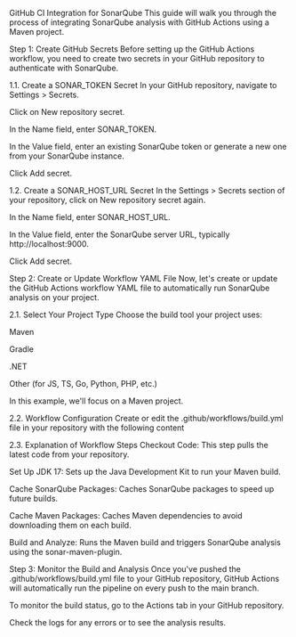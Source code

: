 GitHub CI Integration for SonarQube
This guide will walk you through the process of integrating SonarQube analysis with GitHub Actions using a Maven project.

Step 1: Create GitHub Secrets
Before setting up the GitHub Actions workflow, you need to create two secrets in your GitHub repository to authenticate with SonarQube.

1.1. Create a SONAR_TOKEN Secret
In your GitHub repository, navigate to Settings > Secrets.

Click on New repository secret.

In the Name field, enter SONAR_TOKEN.

In the Value field, enter an existing SonarQube token or generate a new one from your SonarQube instance.

Click Add secret.

1.2. Create a SONAR_HOST_URL Secret
In the Settings > Secrets section of your repository, click on New repository secret again.

In the Name field, enter SONAR_HOST_URL.

In the Value field, enter the SonarQube server URL, typically http://localhost:9000.

Click Add secret.

Step 2: Create or Update Workflow YAML File
Now, let's create or update the GitHub Actions workflow YAML file to automatically run SonarQube analysis on your project.

2.1. Select Your Project Type
Choose the build tool your project uses:

Maven

Gradle

.NET

Other (for JS, TS, Go, Python, PHP, etc.)

In this example, we'll focus on a Maven project.

2.2. Workflow Configuration
Create or edit the .github/workflows/build.yml file in your repository with the following content

2.3. Explanation of Workflow Steps
Checkout Code: This step pulls the latest code from your repository.

Set Up JDK 17: Sets up the Java Development Kit to run your Maven build.

Cache SonarQube Packages: Caches SonarQube packages to speed up future builds.

Cache Maven Packages: Caches Maven dependencies to avoid downloading them on each build.

Build and Analyze: Runs the Maven build and triggers SonarQube analysis using the sonar-maven-plugin.

Step 3: Monitor the Build and Analysis
Once you've pushed the .github/workflows/build.yml file to your GitHub repository, GitHub Actions will automatically run the pipeline on every push to the main branch.

To monitor the build status, go to the Actions tab in your GitHub repository.

Check the logs for any errors or to see the analysis results.
